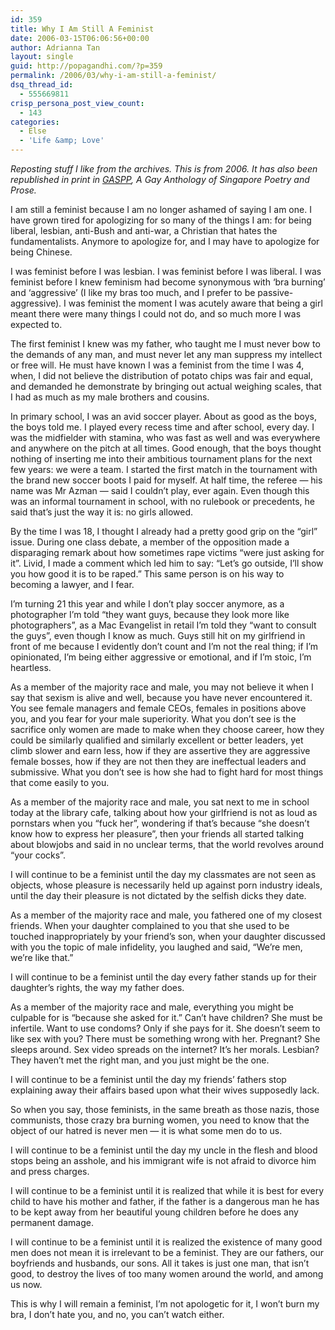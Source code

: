 ```yaml
---
id: 359
title: Why I Am Still A Feminist
date: 2006-03-15T06:06:56+00:00
author: Adrianna Tan
layout: single
guid: http://popagandhi.com/?p=359
permalink: /2006/03/why-i-am-still-a-feminist/
dsq_thread_id:
  - 555669811
crisp_persona_post_view_count:
  - 143
categories:
  - Else
  - 'Life &amp; Love'
---
```

_Reposting stuff I like from the archives. This is from 2006. It has also been republished in print in [GASPP](http://gaspp.wordpress.com/), A Gay Anthology of Singapore Poetry and Prose._

I am still a feminist because I am no longer ashamed of saying I am one. I have grown tired for apologizing for so many of the things I am: for being liberal, lesbian, anti-Bush and anti-war, a Christian that hates the fundamentalists. Anymore to apologize for, and I may have to apologize for being Chinese.

I was feminist before I was lesbian. I was feminist before I was liberal. I was feminist before I knew feminism had become synonymous with ‘bra burning’ and ‘aggressive’ (I like my bras too much, and I prefer to be passive-aggressive). I was feminist the moment I was acutely aware that being a girl meant there were many things I could not do, and so much more I was expected to.

The first feminist I knew was my father, who taught me I must never bow to the demands of any man, and must never let any man suppress my intellect or free will. He must have known I was a feminist from the time I was 4, when, I did not believe the distribution of potato chips was fair and equal, and demanded he demonstrate by bringing out actual weighing scales, that I had as much as my male brothers and cousins.

In primary school, I was an avid soccer player. About as good as the boys, the boys told me. I played every recess time and after school, every day. I was the midfielder with stamina, who was fast as well and was everywhere and anywhere on the pitch at all times. Good enough, that the boys thought nothing of inserting me into their ambitious tournament plans for the next few years: we were a team. I started the first match in the tournament with the brand new soccer boots I paid for myself. At half time, the referee — his name was Mr Azman — said I couldn’t play, ever again. Even though this was an informal tournament in school, with no rulebook or precedents, he said that’s just the way it is: no girls allowed.

By the time I was 18, I thought I already had a pretty good grip on the “girl” issue. During one class debate, a member of the opposition made a disparaging remark about how sometimes rape victims “were just asking for it”. Livid, I made a comment which led him to say: “Let’s go outside, I’ll show you how good it is to be raped.” This same person is on his way to becoming a lawyer, and I fear.

I’m turning 21 this year and while I don’t play soccer anymore, as a photographer I’m told “they want guys, because they look more like photographers”, as a Mac Evangelist in retail I’m told they “want to consult the guys”, even though I know as much. Guys still hit on my girlfriend in front of me because I evidently don’t count and I’m not the real thing; if I’m opinionated, I’m being either aggressive or emotional, and if I’m stoic, I’m heartless.

As a member of the majority race and male, you may not believe it when I say that sexism is alive and well, because you have never encountered it. You see female managers and female CEOs, females in positions above you, and you fear for your male superiority. What you don’t see is the sacrifice only women are made to make when they choose career, how they could be similarly qualified and similarly excellent or better leaders, yet climb slower and earn less, how if they are assertive they are aggressive female bosses, how if they are not then they are ineffectual leaders and submissive. What you don’t see is how she had to fight hard for most things that come easily to you.

As a member of the majority race and male, you sat next to me in school today at the library cafe, talking about how your girlfriend is not as loud as pornstars when you “fuck her”, wondering if that’s because “she doesn’t know how to express her pleasure”, then your friends all started talking about blowjobs and said in no unclear terms, that the world revolves around “your cocks”.

I will continue to be a feminist until the day my classmates are not seen as objects, whose pleasure is necessarily held up against porn industry ideals, until the day their pleasure is not dictated by the selfish dicks they date.

As a member of the majority race and male, you fathered one of my closest friends. When your daughter complained to you that she used to be touched inappropriately by your friend’s son, when your daughter discussed with you the topic of male infidelity, you laughed and said, “We’re men, we’re like that.”

I will continue to be a feminist until the day every father stands up for their daughter’s rights, the way my father does.

As a member of the majority race and male, everything you might be culpable for is “because she asked for it.” Can’t have children? She must be infertile. Want to use condoms? Only if she pays for it. She doesn’t seem to like sex with you? There must be something wrong with her. Pregnant? She sleeps around. Sex video spreads on the internet? It’s her morals. Lesbian? They haven’t met the right man, and you just might be the one.

I will continue to be a feminist until the day my friends’ fathers stop explaining away their affairs based upon what their wives supposedly lack.

So when you say, those feminists, in the same breath as those nazis, those communists, those crazy bra burning women, you need to know that the object of our hatred is never men — it is what some men do to us.

I will continue to be a feminist until the day my uncle in the flesh and blood stops being an asshole, and his immigrant wife is not afraid to divorce him and press charges.

I will continue to be a feminist until it is realized that while it is best for every child to have his mother and father, if the father is a dangerous man he has to be kept away from her beautiful young children before he does any permanent damage.

I will continue to be a feminist until it is realized the existence of many good men does not mean it is irrelevant to be a feminist. They are our fathers, our boyfriends and husbands, our sons. All it takes is just one man, that isn’t good, to destroy the lives of too many women around the world, and among us now.

This is why I will remain a feminist, I’m not apologetic for it, I won’t burn my bra, I don’t hate you, and no, you can’t watch either.
